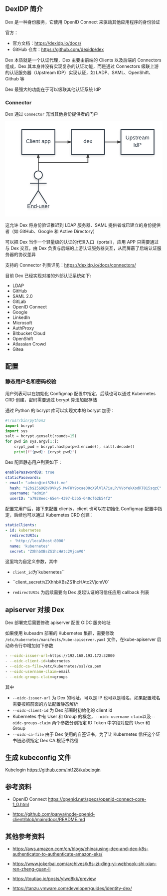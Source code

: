 ## DexIDP 简介

Dex 是一种身份服务，它使用 OpenID Connect 来驱动其他应用程序的身份验证

官方：

- 官方文档：<https://dexidp.io/docs/>
- GitHub 仓库：<https://github.com/dexidp/dex>

Dex 本质就是一个认证代理，Dex 主要由前端的 Clients 以及后端的 Connectors 组成，Dex 其本身并没有实现复杂的认证功能，而是通过 Connectors 级联上游的认证服务器（Upstream IDP）实现认证，如 LADP、SAML、OpenShift、Github 等

Dex 最强大的功能在于可以级联其他认证系统 IdP

### Connector

Dex 通过 `Connector` 充当其他身份提供者的门户

![dex-flow.png](.assets/DexIDP%E7%AE%80%E4%BB%8B/dex-flow.png)

这允许 Dex 将身份验证推迟到 LDAP 服务器、SAML 提供者或已建立的身份提供者（如 GitHub、Google 和 Active Directory）

可以把 Dex 当作一个轻量级的认证的代理入口（portal），应用 APP 只需要通过与 Dex 交互，由 Dex 负责与后端的上游认证服务器交互，从而屏蔽了后端认证服务器的协议差异

支持的 Connector 列表详见：<https://dexidp.io/docs/connectors/>

目前 Dex 已经实现对接的外部认证系统如下:

- LDAP
- GitHub
- SAML 2.0
- GitLab
- OpenID Connect
- Google
- LinkedIn
- Microsoft
- AuthProxy
- Bitbucket Cloud
- OpenShift
- Atlassian Crowd
- Gitea

## 配置

### 静态用户名和密码校验

用户列表可以在初始化 Configmap 配置中指定，后续也可以通过 Kubernetes CRD 创建，密码需要通过 bcrypt 算法加密存储

通过 Python 的 bcrypt 库可以实现文本的 bcrypt 加密：

```python
#!/usr/bin/python3
import bcrypt
import sys
salt = bcrypt.gensalt(rounds=15)
for pwd in sys.argv[1:]:
    crypt_pwd = bcrypt.hashpw(pwd.encode(), salt).decode()
    print(f"{pwd}: {crypt_pwd}")

```

Dex 配置静态用户列表如下：

```yaml
enablePasswordDB: true
staticPasswords:
- email: "admin@int32bit.me"
  hash: "$2b$15$9QbV9Vky5.MwFHY9ocae0OcX9lVlA7iaLP/VVoYekXodRT815sqzC"
  username: "admin"
  userID: "a7928eec-65e4-4397-b3b5-640cf62b54f2"
```

配置完用户后，接下来配置 clients，client 也可以在初始化 Configmap 配置中指定，后续也可以通过 Kubernetes CRD 创建：

```yaml
staticClients:
- id: kubernetes
  redirectURIs:
  - 'http://localhost:8000'
  name: 'kubernetes'
  secret: "ZXhhbXBsZS1hcHAtc2VjcmV0"
```

这里均为自定义参数，其中

- `client_id`为`kubernetes``
- ``client_secret`为`ZXhhbXBsZS1hcHAtc2VjcmV0`

- `redirectURIs` 为后续需要向 Dex 发起认证的可信任应用 callback 列表

## apiserver 对接 Dex

Dex 部署完后需要修改 apiserver 配置 OIDC 服务地址

如果使用 kubeadm 部署的 Kubernetes 集群，需要修改 `/etc/kubernetes/manifests/kube-apiserver.yaml` 文件，在kube-apiserver 启动命令行中增加如下参数

```bash
- --oidc-issuer-url=https://192.168.193.172:32000
- --oidc-client-id=kubernetes
- --oidc-ca-file=/etc/kubernetes/ssl/ca.pem
- --oidc-username-claim=email
- --oidc-groups-claim=groups

```

其中

- `--oidc-issuer-url` 为 Dex 的地址，可以是 IP 也可以是域名，如果配置域名需要按照前面的方法配置静态解析
- `--oidc-client-id` 为 Dex 部署时初始化的 client id
- Kubernetes 中有 User 和 Group 的概念，`--oidc-username-claim`以及`--oidc-groups-claim` 两个参数分别指定 ID Token 中字段对应的 User 和 Group
- `--oidc-ca-file` 由于 Dex 使用的自签证书，为了让 Kubernetes 信任这个证书链必须指定 Dex CA 根证书路径

## 生成 kubeconfig 文件

Kubelogin <https://github.com/int128/kubelogin>

## 参考资料

- OpenID Connect <https://openid.net/specs/openid-connect-core-1_0.html>

- <https://github.com/panva/node-openid-client/blob/main/docs/README.md>

## 其他参考资料

- <https://aws.amazon.com/cn/blogs/china/using-dex-and-dex-k8s-authenticator-to-authenticate-amazon-eks/>

- <https://www.jokerbai.com/archives/k8s-zi-ding-yi-webhook-shi-xian-ren-zheng-guan-li>

- <https://toutiao.io/posts/ylwd8kk/preview>

- <https://tanzu.vmware.com/developer/guides/identity-dex/>
